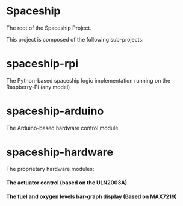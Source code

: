 # Spaceship
The root of the Spaceship Project.

This project is composed of the following sub-projects:
# spaceship-rpi
The Python-based spaceship logic implementation running on the Raspberry-Pi (any model)
# spaceship-arduino
The Arduino-based hardware control module
# spaceship-hardware
The proprietary hardware modules: 
#### The actuator control (based on the ULN2003A)
#### The fuel and oxygen levels bar-graph display (Based on MAX7219)

